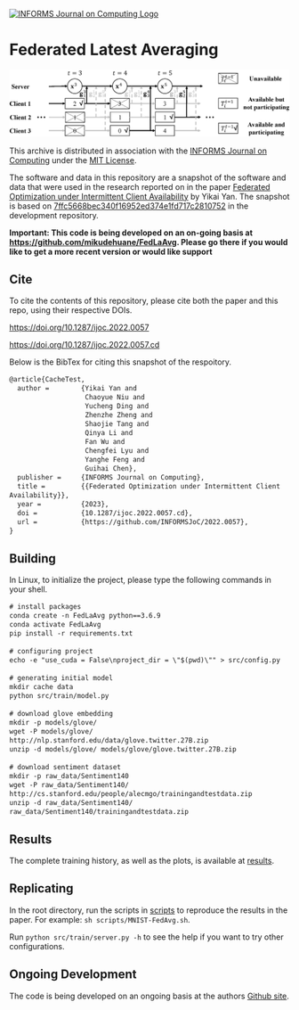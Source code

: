 [![INFORMS Journal on Computing Logo](https://INFORMSJoC.github.io/logos/INFORMS_Journal_on_Computing_Header.jpg)](https://pubsonline.informs.org/journal/ijoc)

# Federated Latest Averaging

![Algorithm Overview](docs/overview.png)

This archive is distributed in association with the [INFORMS Journal on
Computing](https://pubsonline.informs.org/journal/ijoc) under the [MIT License](LICENSE).

The software and data in this repository are a snapshot of the software and data
that were used in the research reported on in the paper 
[Federated Optimization under Intermittent Client Availability](https://doi.org/10.1287/ijoc.2022.0057) by Yikai Yan. 
The snapshot is based on 
[7ffc5668bec340f16952ed374e1fd717c2810752](https://github.com/mikudehuane/FedLaAvg/commit/7ffc5668bec340f16952ed374e1fd717c2810752) 
in the development repository. 

**Important: This code is being developed on an on-going basis at 
https://github.com/mikudehuane/FedLaAvg. Please go there if you would like to
get a more recent version or would like support**

## Cite

To cite the contents of this repository, please cite both the paper and this repo, using their respective DOIs.

https://doi.org/10.1287/ijoc.2022.0057

https://doi.org/10.1287/ijoc.2022.0057.cd

Below is the BibTex for citing this snapshot of the respoitory.

```
@article{CacheTest,
  author =        {Yikai Yan and
                   Chaoyue Niu and
                   Yucheng Ding and
                   Zhenzhe Zheng and
                   Shaojie Tang and
                   Qinya Li and
                   Fan Wu and
                   Chengfei Lyu and
                   Yanghe Feng and
                   Guihai Chen},
  publisher =     {INFORMS Journal on Computing},
  title =         {{Federated Optimization under Intermittent Client Availability}},
  year =          {2023},
  doi =           {10.1287/ijoc.2022.0057.cd},
  url =           {https://github.com/INFORMSJoC/2022.0057},
}  
```

## Building

In Linux, to initialize the project, please type the following commands in your shell.
```shell script
# install packages
conda create -n FedLaAvg python==3.6.9
conda activate FedLaAvg
pip install -r requirements.txt

# configuring project
echo -e "use_cuda = False\nproject_dir = \"$(pwd)\"" > src/config.py

# generating initial model
mkdir cache data
python src/train/model.py

# download glove embedding
mkdir -p models/glove/
wget -P models/glove/ http://nlp.stanford.edu/data/glove.twitter.27B.zip
unzip -d models/glove/ models/glove/glove.twitter.27B.zip

# download sentiment dataset
mkdir -p raw_data/Sentiment140
wget -P raw_data/Sentiment140/ http://cs.stanford.edu/people/alecmgo/trainingandtestdata.zip
unzip -d raw_data/Sentiment140/ raw_data/Sentiment140/trainingandtestdata.zip
```

## Results
The complete training history, as well as the plots, is available at [results](results).

## Replicating
In the root directory, run the scripts in [scripts](scripts) to reproduce the results in the paper.
For example: `sh scripts/MNIST-FedAvg.sh`.

Run `python src/train/server.py -h` to see the help if you want to try other configurations.

## Ongoing Development

The code is being developed on an ongoing basis at the authors [Github site](https://github.com/mikudehuane/FedLaAvg).
